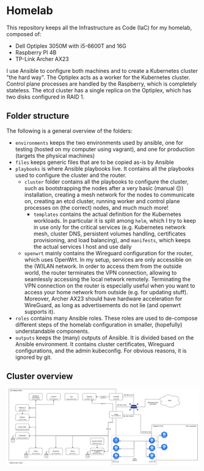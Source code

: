 # Homelab

This repository keeps all the Infrastructure as Code (IaC) for my homelab, composed of:

- Dell Optiplex 3050M with i5-6600T and 16G
- Raspberry PI 4B
- TP-Link Archer AX23

I use Ansible to configure both machines and to create a Kubernetes cluster "the hard way".
The Optiplex acts as a worker for the Kubernetes cluster.
Control plane processes are handled by the Raspberry, which is completely stateless.
The etcd cluster has a single replica on the Optiplex, which has two disks configured in RAID 1.

## Folder structure

The following is a general overview of the folders:

- `environments` keeps the two environments used by ansible, one for testing (hosted on my computer using vagrant), and one for production (targets the physical machines)
- `files` keeps generic files that are to be copied as-is by Ansible
- `playbooks` is where Ansible playbooks live. It contains all the playbooks used to configure the cluster and the router.
  - `cluster` folder contains all the playbooks to configure the cluster, such as bootstrapping the nodes after a very basic (manual 😔) installation, creating a mesh network for the nodes to communicate on, creating an etcd cluster, running worker and control plane processes on (the correct) nodes, and much much more!
    - `templates` contains the actual definition for the Kubernetes workloads. In particular it is split among `helm`, which I try to keep in use only for the critical services (e.g. Kubernetes network mesh, cluster DNS, persistent volumes handling, certificates provisioning, and load balancing), and `manifests`, which keeps the actual services I host and use daily
  - `openwrt` mainly contains the Wireguard configuration for the router, which uses OpenWrt. In my setup, services are only accessible on the (W)LAN network. In order to access them from the outside world, the router terminates the VPN connection, allowing to seamlessly accessing the local network remotely. Terminating the VPN connection on the router is especially useful when you want to access your home network from outside (e.g. for updating stuff). Moreover, Archer AX23 should have hardware acceleration for WireGuard, as long as advertisements do not lie (and openwrt supports it).
- `roles` contains many Ansible roles. These roles are used to de-compose different steps of the homelab configuration in smaller, (hopefully) understandable components.
- `outputs` keeps the (many) outputs of Ansible. It is divided based on the Ansible environment. It contains cluster certificates, Wireguard configurations, and the admin kubeconfig. For obvious reasons, it is ignored by git.

## Cluster overview

![Homelab overview](https://github.com/AlessandroZanatta/homelab/blob/master/docs/homelab.png?raw=true)
